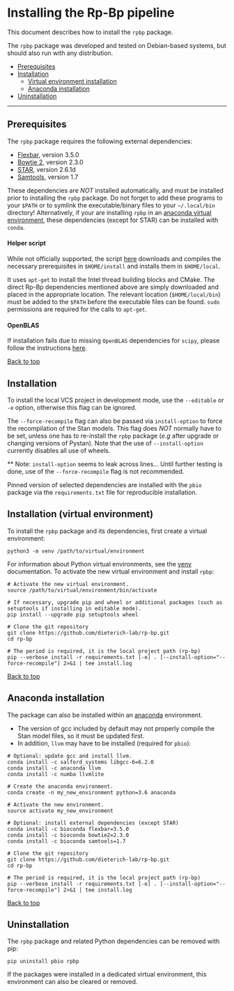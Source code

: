 
# Installing the Rp-Bp pipeline

This document describes how to install the `rpbp` package. 

The `rpbp` package was developed and tested on Debian-based systems, but should also run with any distribution.

<a id="toc"></a>

* [Prerequisites](#prerequisites)
* [Installation](#installation)
    * [Virtual environment installation](#virtual-environment-installation)
    * [Anaconda installation](#anaconda-installation)
* [Uninstallation](#uninstallation)

---

<a id="prerequisites"></a>

## Prerequisites

The `rpbp` package requires the following external dependencies:

* [Flexbar](https://github.com/seqan/flexbar), version 3.5.0
* [Bowtie 2](http://bowtie-bio.sourceforge.net/bowtie2/index.shtml), version 2.3.0
* [STAR](https://github.com/alexdobin/STAR), version 2.6.1d
* [Samtools](http://www.htslib.org), version 1.7

These dependencies are *NOT* installed automatically, and must be installed prior to installing
the `rpbp` package. Do not forget to add these programs to your `$PATH` or to symlink the executable/binary files
to your `~/.local/bin` directory! Alternatively, if your are installing `rpbp` in 
an [anaconda virtual environment](#anaconda-installation), these dependencies (except for STAR) can
be installed with `conda`.

#### Helper script

While not officially supported, the script
[here](https://gist.github.com/bmmalone/43752eba0af97d1085eef7db033309d0)
downloads and compiles the necessary prerequisites in `$HOME/install` and
installs them in `$HOME/local`.

It uses `apt-get` to install the Intel thread building blocks and CMake. The
direct Rp-Bp dependencies mentioned above are simply downloaded and placed in
the appropriate location. The relevant location (`$HOME/local/bin`) must be
added to the `$PATH` before the executable files can be found. `sudo` permissions
are required for the calls to `apt-get`.

#### OpenBLAS

If installation fails due to missing `OpenBLAS` dependencies for `scipy`, please follow the instructions [here](https://gist.github.com/bmmalone/1b5f9ff72754c7d4b313c0b044c42684).

[Back to top](#toc)

<a id='installation'></a>

## Installation

To install the local VCS project in development mode, use the `--editable` or `-e` option, otherwise
this flag can be ignored. 

The `--force-recompile` flag can also be passed via `install-option` to force the recompilation of the Stan models.
This flag does *NOT* normally have to be set, unless one has to 
re-install the `rpbp` package (*e.g* after upgrade or changing versions of Pystan). Note that 
the use of `--install-option` currently disables all use of wheels.

** Note: `install-option` seems to leak across lines... Until further testing is done,
use of the `--force-recompile` flag is not recommended.

Pinned version of selected dependencies are installed with the `pbio` package via
the `requirements.txt` file for reproducible installation.

<a id='virtual-environment-installation'></a>

## Installation (virtual environment)

To install the `rpbp` package and its dependencies, first create a virtual environment:
 
```
python3 -m venv /path/to/virtual/environment
```

For information about Python virtual environments, see the [venv](https://docs.python.org/3/library/venv.html) documentation.
To activate the new virtual environment and install `rpbp`:

```
# Activate the new virtual environment.
source /path/to/virtual/environment/bin/activate

# If necessary, upgrade pip and wheel or additional packages (such as setuptools if installing in editable mode).
pip install --upgrade pip setuptools wheel

# Clone the git repository
git clone https://github.com/dieterich-lab/rp-bp.git
cd rp-bp

# The period is required, it is the local project path (rp-bp)
pip --verbose install -r requirements.txt [-e] . [--install-option="--force-recompile"] 2>&1 | tee install.log

```

[Back to top](#toc)

<a id='anaconda-installation'></a>

## Anaconda installation

The package can also be installed within an [anaconda](https://www.continuum.io/) environment. 

   * The version of gcc included by default may not properly compile the Stan model files, so it must be updated first.
   * In addition, `llvm` may have to be installed (required for `pbio`):
    
```
# Optional: update gcc and install llvm.
conda install -c salford_systems libgcc-6=6.2.0
conda install -c anaconda llvm
conda install -c numba llvmlite

# Create the anaconda environment.
conda create -n my_new_environment python=3.6 anaconda

# Activate the new environment.
source activate my_new_environment

# Optional: install external dependencies (except STAR)
conda install -c bioconda flexbar=3.5.0
conda install -c bioconda bowtie2=2.3.0
conda install -c bioconda samtools=1.7

# Clone the git repository
git clone https://github.com/dieterich-lab/rp-bp.git
cd rp-bp

# The period is required, it is the local project path (rp-bp)
pip --verbose install -r requirements.txt [-e] . [--install-option="--force-recompile"] 2>&1 | tee install.log

```

[Back to top](#toc)

<a id='uninstallation'></a>

## Uninstallation

The `rpbp` package and related Python dependencies can be removed with pip:

``pip uninstall pbio rpbp``

If the packages were installed in a dedicated virtual environment, this environment can also be cleared or removed.